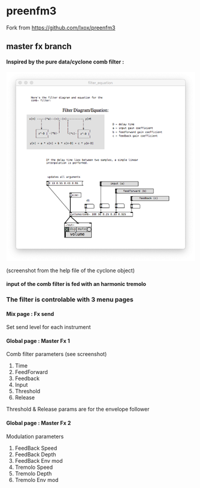 # preenfm3

Fork from https://github.com/Ixox/preenfm3


## master fx branch


#### Inspired by the pure data/cyclone comb filter :



![Alt text](/doc/comb_cyclone.png?raw=true "Comb filter from pure data/cyclone")


(screenshot from the help file of the cyclone object)


#### input of the comb filter is fed with an harmonic tremolo



### The filter is controlable with 3 menu pages


#### Mix page : Fx send

Set send level for each instrument


#### Global page : Master Fx 1

Comb filter parameters (see screenshot)

1. Time
2. FeedForward
3. Feedback
4. Input
5. Threshold
6. Release

Threshold & Release params are for the envelope follower

#### Global page : Master Fx 2

Modulation parameters

1. FeedBack Speed 
2. FeedBack Depth 
3. FeedBack Env mod
4. Tremolo Speed 
5. Tremolo Depth 
6. Tremolo Env mod

